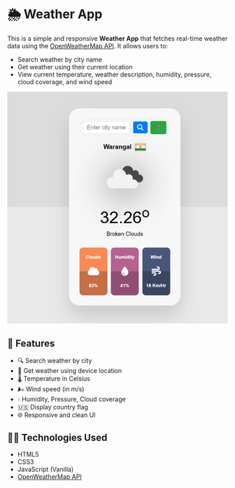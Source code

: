 # 🌦️ Weather App

This is a simple and responsive **Weather App** that fetches real-time weather data using the [OpenWeatherMap API](https://openweathermap.org/). It allows users to:

- Search weather by city name
- Get weather using their current location
- View current temperature, weather description, humidity, pressure, cloud coverage, and wind speed

![Image alt](https://github.com/Avinashkatakam/Weather-Forecast-App/blob/f639fcbe848a61f809fa4251648f1838481d3ea1/Screenshot%202025-05-31%20202404.png)

## 🔧 Features

- 🔍 Search weather by city
- 📍 Get weather using device location
- 🌡️ Temperature in Celsius
- 🌬️ Wind speed (in m/s)
- 💧 Humidity, Pressure, Cloud coverage
- 🇺🇸 Display country flag
- 🌐 Responsive and clean UI

## 🧑‍💻 Technologies Used

- HTML5
- CSS3
- JavaScript (Vanilla)
- [OpenWeatherMap API](https://openweathermap.org/)


